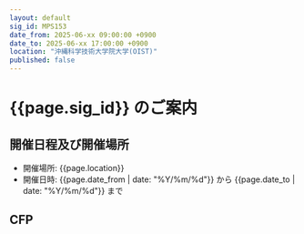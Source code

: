 ```yaml
---
layout: default
sig_id: MPS153
date_from: 2025-06-xx 09:00:00 +0900
date_to: 2025-06-xx 17:00:00 +0900
location: "沖縄科学技術大学院大学(OIST)"
published: false
---
```

# {{page.sig_id}} のご案内

## 開催日程及び開催場所

- 開催場所: {{page.location}}
- 開催日時: {{page.date_from | date: "%Y/%m/%d"}} から {{page.date_to | date: "%Y/%m/%d"}} まで

## CFP
